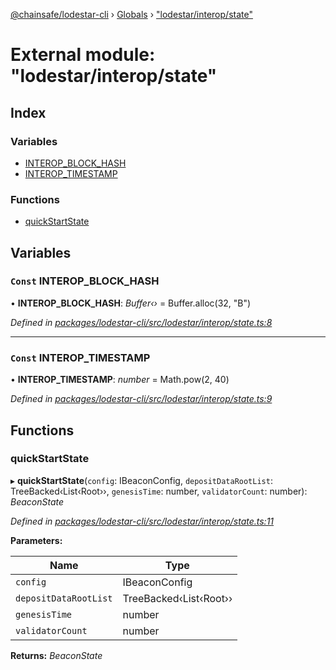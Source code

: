 [@chainsafe/lodestar-cli](../README.md) › [Globals](../globals.md) › ["lodestar/interop/state"](_lodestar_interop_state_.md)

# External module: "lodestar/interop/state"

## Index

### Variables

* [INTEROP_BLOCK_HASH](_lodestar_interop_state_.md#const-interop_block_hash)
* [INTEROP_TIMESTAMP](_lodestar_interop_state_.md#const-interop_timestamp)

### Functions

* [quickStartState](_lodestar_interop_state_.md#quickstartstate)

## Variables

### `Const` INTEROP_BLOCK_HASH

• **INTEROP_BLOCK_HASH**: *Buffer‹›* = Buffer.alloc(32, "B")

*Defined in [packages/lodestar-cli/src/lodestar/interop/state.ts:8](https://github.com/ChainSafe/lodestar/blob/9eb50dc78/packages/lodestar-cli/src/lodestar/interop/state.ts#L8)*

___

### `Const` INTEROP_TIMESTAMP

• **INTEROP_TIMESTAMP**: *number* = Math.pow(2, 40)

*Defined in [packages/lodestar-cli/src/lodestar/interop/state.ts:9](https://github.com/ChainSafe/lodestar/blob/9eb50dc78/packages/lodestar-cli/src/lodestar/interop/state.ts#L9)*

## Functions

###  quickStartState

▸ **quickStartState**(`config`: IBeaconConfig, `depositDataRootList`: TreeBacked‹List‹Root››, `genesisTime`: number, `validatorCount`: number): *BeaconState*

*Defined in [packages/lodestar-cli/src/lodestar/interop/state.ts:11](https://github.com/ChainSafe/lodestar/blob/9eb50dc78/packages/lodestar-cli/src/lodestar/interop/state.ts#L11)*

**Parameters:**

Name | Type |
------ | ------ |
`config` | IBeaconConfig |
`depositDataRootList` | TreeBacked‹List‹Root›› |
`genesisTime` | number |
`validatorCount` | number |

**Returns:** *BeaconState*
